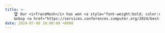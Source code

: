 ```yaml
---
title: >-
    🏆 Our <i>TraceMesh</i> has won <a style="font-weight:bold; color:red;">Best Paper Award</a> at <a href="https://cloud.conferences.computer.org/2024/" style="color: #ff00fc;">CLOUD'24</a> (1/191).
    &nbsp <a href="https://services.conferences.computer.org/2024/best-papers/" target="_blank">Link<i class="fas fa-angle-double-right"></i></a>
date: 2024-07-08 10:00:00 +0800
---
```

<!-- <span class="badge badge-pill badge-info">Featured</span> -->